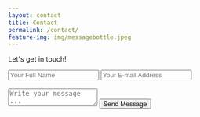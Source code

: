 ```yaml
---
layout: contact
title: Contact
permalink: /contact/
feature-img: img/messagebottle.jpeg
---
```


Let's get in touch!

<form action="https://getsimpleform.com/messages?form_api_token=58a9dd998b9b391a01a9bb31be7dd0ee" method="post">
  <!-- the redirect_to is optional, the form will redirect to the referrer on submission -->
  <input type='hidden' name='redirect_to' value='http://bumgardnera07.github.io/thank-you/' />
  <input type='text' name='name' placeholder='Your Full Name' />
  <input type='email' name='email' placeholder='Your E-mail Address' /><br><br>
  <textarea name='message' placeholder='Write your message ...'></textarea>
  <input type='submit' value='Send Message' />
</form>
